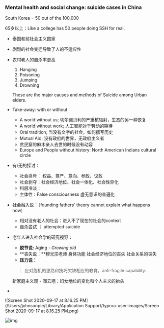 ### Mental health and social change: suicide cases in China

South Korea = 50 out of the 100,000

65岁以上：Like a college has 50 people doing SSH for real. 

* 泰国和前社会主义国家

* 剧烈的社会变迁导致了人的不适应性

* 农村老人的自杀率更高

  1. Hanging
  2. Poisoning 
  3. Jumping 
  4. Drowning 

  These are the major causes and methods of Suicide among Urban elders. 

* Take-away: with or without

  - A world without us; 切尔诺贝利的严重核辐射，生态的另一种恢复
  - A world without work; 人工智能对于劳动的期待
  - Oral tradition; 当没有文字的社会，如何撰写历史
  - Mutual Aid; 没有政府的世界，无政府主义者
  - 贫民窟的麻木亲人去世的时候没有动容
  - Europe and People without history: North American Indians cultural circle

* 有/无的探讨：

  * 社会排斥： 权益、尊严、意向、参政、议政
  * 社会剥夺：社会经济地位、社会一体化、社会性异化
  * 科层冷淡：
  * 主体性：False consciousness 虚无意识的普遍化

* 社会融入说：（founding fathers' theory cannot explain what happens now) 

  * 相对没有老人的社会：进入不了现在的社会的context
  * 自杀尝试 ｜ attempted suicide

* 老年人进入社会学的研究视野：

  * **脱节说:**  Aging - *Growing old* 
  * **丧失说：**穆光宗老师 身体功能 社会经济地位的丧失 社会关系的丧失
  * **压力说：**

  > 应对危机的思路和技巧欠缺相应的教育，anti-fragile capability.

  新家庭主义观 - 阎云翔：妇女地位的变化和个人主义的抬头

* 

![Screen Shot 2020-09-17 at 8.16.25 PM](/Users/johnsonpie/Library/Application Support/typora-user-images/Screen Shot 2020-09-17 at 8.16.25 PM.png)

![img](https://images-na.ssl-images-amazon.com/images/I/41T4eTJ6rzL._SX331_BO1,204,203,200_.jpg)